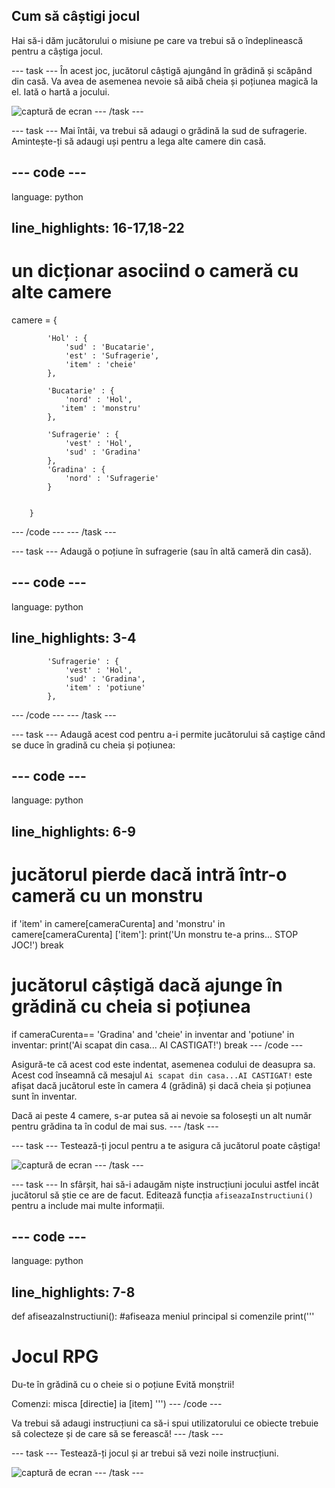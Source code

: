 ## Cum să câștigi jocul

Hai să-i dăm jucătorului o misiune pe care va trebui să o îndeplinească pentru a câștiga jocul.

\--- task \--- În acest joc, jucătorul câștigă ajungând în grădină și scăpând din casă. Va avea de asemenea nevoie să aibă cheia și poțiunea magică la el. Iată o hartă a jocului.

![captură de ecran](images/rpg-final-map.png) \--- /task \---

\--- task \--- Mai întâi, va trebui să adaugi o grădină la sud de sufragerie. Amintește-ți să adaugi uși pentru a lega alte camere din casă.

## \--- code \---

language: python

## line_highlights: 16-17,18-22

# un dicționar asociind o cameră cu alte camere

camere = {

            'Hol' : {
                'sud' : 'Bucatarie',
                'est' : 'Sufragerie',
                'item' : 'cheie'
            },
    
            'Bucatarie' : {
                'nord' : 'Hol',
               'item' : 'monstru'
            },
    
            'Sufragerie' : {
                'vest' : 'Hol',
                'sud' : 'Gradina'
            },
            'Gradina' : {
                'nord' : 'Sufragerie'
            }
    
    
        }
    

\--- /code \--- \--- /task \---

\--- task \--- Adaugă o poțiune în sufragerie (sau în altă cameră din casă).

## \--- code \---

language: python

## line_highlights: 3-4

            'Sufragerie' : {
                'vest' : 'Hol',
                'sud' : 'Gradina',
                'item' : 'potiune'
            },
    

\--- /code \--- \--- /task \---

\--- task \--- Adaugă acest cod pentru a-i permite jucătorului să caștige când se duce în gradină cu cheia și poțiunea:

## \--- code \---

language: python

## line_highlights: 6-9

# jucătorul pierde dacă intră într-o cameră cu un monstru

if 'item' in camere\[cameraCurenta] and 'monstru' in camere[cameraCurenta\] \['item'\]: print('Un monstru te-a prins... STOP JOC!') break

# jucătorul câștigă dacă ajunge în grădină cu cheia si poțiunea

if cameraCurenta== 'Gradina' and 'cheie' in inventar and 'potiune' in inventar: print('Ai scapat din casa... AI CASTIGAT!') break \--- /code \---

Asigură-te că acest cod este indentat, asemenea codului de deasupra sa. Acest cod înseamnă că mesajul `Ai scapat din casa...AI CASTIGAT!` este afișat dacă jucătorul este în camera 4 (grădină) și dacă cheia și poțiunea sunt în inventar.

Dacă ai peste 4 camere, s-ar putea să ai nevoie sa folosești un alt număr pentru grădina ta în codul de mai sus. \--- /task \---

\--- task \--- Testează-ți jocul pentru a te asigura că jucătorul poate câștiga!

![captură de ecran](images/rpg-win-test.png) \--- /task \---

\--- task \--- In sfârșit, hai să-i adaugăm niște instrucțiuni jocului astfel incât jucătorul să știe ce are de facut. Editează funcția `afiseazaInstructiuni()` pentru a include mai multe informații.

## \--- code \---

language: python

## line_highlights: 7-8

def afiseazaInstructiuni(): #afiseaza meniul principal si comenzile print('''

# Jocul RPG

Du-te în grădină cu o cheie si o poțiune Evită monștrii!

Comenzi: misca [directie] ia [item] ''') \--- /code \---

Va trebui să adaugi instrucțiuni ca să-i spui utilizatorului ce obiecte trebuie să colecteze și de care să se ferească! \--- /task \---

\--- task \--- Testează-ți jocul și ar trebui să vezi noile instrucțiuni.

![captură de ecran](images/rpg-instructions-test.png) \--- /task \---